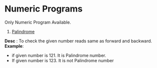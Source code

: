 ﻿# Numeric Programs
Only Numeric Program Available.

1. [Palindrome](https://github.com/devsantosh1502/Src/blob/master/LogicalPrograms/NumberPrograms/PalindromeProgram.cs)

**Desc** : To check the given number reads same as forward and backward.
**Example**: 
* if given number is 121. It is Palindrome number.
* If given number is 123. It is not Palindrome number

             

